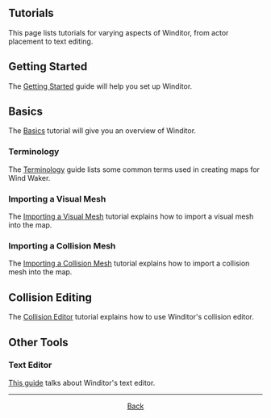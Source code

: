 ## Tutorials
This page lists tutorials for varying aspects of Winditor, from actor placement to text editing.

## Getting Started
The [Getting Started](basics/gettingstarted.html) guide will help you set up Winditor.

## Basics
The [Basics](basics/basics.html) tutorial will give you an overview of Winditor.

### Terminology
The [Terminology](basics/terminology.html) guide lists some common terms used in creating maps for Wind Waker.

### Importing a Visual Mesh
The [Importing a Visual Mesh](basics/import_visual.html) tutorial explains how to import a visual mesh into the map.

### Importing a Collision Mesh
The [Importing a Collision Mesh](basics/import_collision.html) tutorial explains how to import a collision mesh into the map.

## Collision Editing
The [Collision Editor](collision/collision.html) tutorial explains how to use Winditor's collision editor.

## Other Tools

### Text Editor
[This guide](text/text.html) talks about Winditor's text editor.

<hr>
<p align="center">
  <a href="../index.html">Back</a>
</p>
